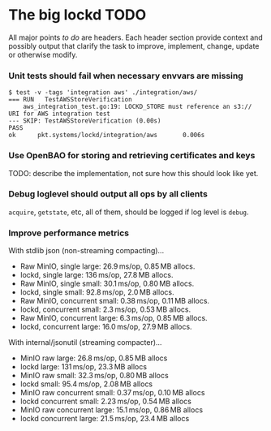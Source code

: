 # The big lockd TODO

All major points *to do* are headers. Each header section provide context and possibly output that clarify the task to improve, implement, change, update or otherwise modify.

### Unit tests should fail when necessary envvars are missing

```terminal
$ test -v -tags 'integration aws' ./integration/aws/
=== RUN   TestAWSStoreVerification
    aws_integration_test.go:19: LOCKD_STORE must reference an s3:// URI for AWS integration test
--- SKIP: TestAWSStoreVerification (0.00s)
PASS
ok      pkt.systems/lockd/integration/aws       0.006s
```

### Use OpenBAO for storing and retrieving certificates and keys

TODO: describe the implementation, not sure how this should look like yet.

### Debug loglevel should output all ops by all clients

`acquire`, `getstate`, etc, all of them, should be logged if log level is `debug`.

### Improve performance metrics

With stdlib json (non-streaming compacting)...

  - Raw MinIO, single large: 26.9 ms/op, 0.85 MB allocs.
  - lockd, single large: 136 ms/op, 27.8 MB allocs.
  - Raw MinIO, single small: 30.1 ms/op, 0.80 MB allocs.
  - lockd, single small: 92.8 ms/op, 2.0 MB allocs.
  - Raw MinIO, concurrent small: 0.38 ms/op, 0.11 MB allocs.
  - lockd, concurrent small: 2.3 ms/op, 0.53 MB allocs.
  - Raw MinIO, concurrent large: 6.3 ms/op, 0.85 MB allocs.
  - lockd, concurrent large: 16.0 ms/op, 27.9 MB allocs.
 
With internal/jsonutil (streaming compacter)...

  - MinIO raw large: 26.8 ms/op, 0.85 MB allocs
  - lockd large: 131 ms/op, 23.3 MB allocs
  - MinIO raw small: 32.3 ms/op, 0.80 MB allocs
  - lockd small: 95.4 ms/op, 2.08 MB allocs
  - MinIO raw concurrent small: 0.37 ms/op, 0.10 MB allocs
  - lockd concurrent small: 2.23 ms/op, 0.54 MB allocs
  - MinIO raw concurrent large: 15.1 ms/op, 0.86 MB allocs
  - lockd concurrent large: 21.5 ms/op, 23.4 MB allocs

